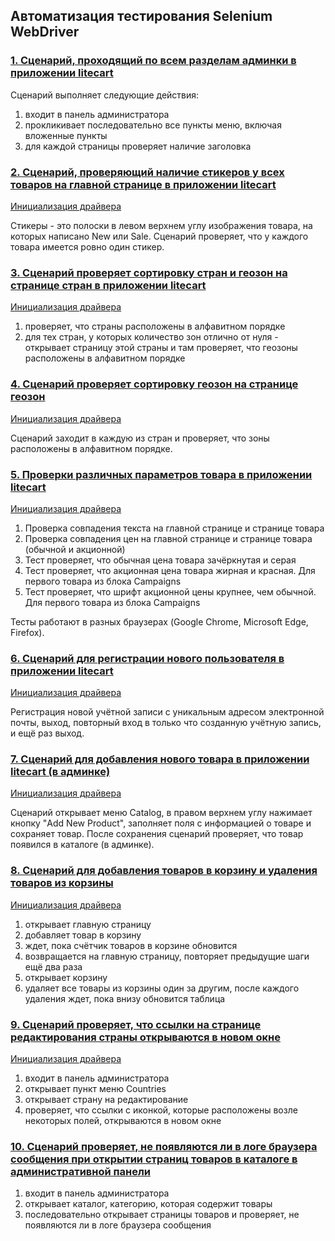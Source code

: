 ## Автоматизация тестирования Selenium WebDriver

### [1. Сценарий, проходящий по всем разделам админки в приложении litecart](https://github.com/yulia-qaqc/selenium/blob/main/LitecartGradle/src/test/java/AdminMenu.java)

Сценарий выполняет следующие действия:
1) входит в панель администратора
2) прокликивает последовательно все пункты меню, включая вложенные пункты
3) для каждой страницы проверяет наличие заголовка

### [2. Сценарий, проверяющий наличие стикеров у всех товаров на главной странице в приложении litecart](https://github.com/yulia-qaqc/selenium/blob/main/Litecart/src/test/java/Stickers.java)

[Инициализация драйвера](https://github.com/yulia-qaqc/selenium/blob/main/Litecart/src/test/java/DriverClass.java)

Стикеры - это полоски в левом верхнем углу изображения товара, на которых написано New или Sale. Сценарий проверяет, что у каждого товара имеется ровно один стикер.

### [3. Сценарий проверяет сортировку стран и геозон на странице стран в приложении litecart](https://github.com/yulia-qaqc/selenium/blob/main/Litecart/src/test/java/%D0%A1ountriesPageSorting.java)

[Инициализация драйвера](https://github.com/yulia-qaqc/selenium/blob/main/Litecart/src/test/java/DriverClass.java)

1) проверяет, что страны расположены в алфавитном порядке
2) для тех стран, у которых количество зон отлично от нуля - открывает страницу этой страны и там проверяет, что геозоны расположены в алфавитном порядке

### [4. Сценарий проверяет сортировку геозон на странице геозон](https://github.com/yulia-qaqc/selenium/blob/main/Litecart/src/test/java/GeozonesPageSorting.java)

[Инициализация драйвера](https://github.com/yulia-qaqc/selenium/blob/main/Litecart/src/test/java/DriverClass.java)

Сценарий заходит в каждую из стран и проверяет, что зоны расположены в алфавитном порядке.

### [5. Проверки различных параметров товара в приложении litecart](https://github.com/yulia-qaqc/selenium/blob/main/Litecart/src/test/java/ProductParameters.java)

[Инициализация драйвера](https://github.com/yulia-qaqc/selenium/blob/main/Litecart/src/test/java/DriverClass.java)

1) Проверка совпадения текста на главной странице и странице товара
2) Проверка совпадения цен на главной странице и странице товара (обычной и акционной)
3) Тест проверяет, что обычная цена товара зачёркнутая и серая
4) Тест проверяет, что акционная цена товара жирная и красная. Для первого товара из блока Campaigns
5) Тест проверяет, что шрифт акционной цены крупнее, чем обычной. Для первого товара из блока Campaigns

Тесты работают в разных браузерах (Google Chrome, Microsoft Edge, Firefox).

### [6. Сценарий для регистрации нового пользователя в приложении litecart](https://github.com/yulia-qaqc/selenium/blob/main/Litecart/src/test/java/UserRegistration.java)

[Инициализация драйвера](https://github.com/yulia-qaqc/selenium/blob/main/Litecart/src/test/java/DriverClass.java)

Регистрация новой учётной записи с уникальным адресом электронной почты, выход, повторный вход в только что созданную учётную запись, и ещё раз выход.

### [7. Сценарий для добавления нового товара в приложении litecart (в админке)](https://github.com/yulia-qaqc/selenium/blob/main/Litecart/src/test/java/AddProduct.java)

[Инициализация драйвера](https://github.com/yulia-qaqc/selenium/blob/main/Litecart/src/test/java/DriverClass.java)

Сценарий открывает меню Catalog, в правом верхнем углу нажимает кнопку "Add New Product", заполняет поля с информацией о товаре и сохраняет товар.
После сохранения сценарий проверяет, что товар появился в каталоге (в админке). 

### [8. Сценарий для добавления товаров в корзину и удаления товаров из корзины](https://github.com/yulia-qaqc/selenium/blob/main/Litecart/src/test/java/CartActions.java)

[Инициализация драйвера](https://github.com/yulia-qaqc/selenium/blob/main/Litecart/src/test/java/DriverClass.java)

1) открывает главную страницу
2) добавляет товар в корзину
3) ждет, пока счётчик товаров в корзине обновится
4) возвращается на главную страницу, повторяет предыдущие шаги ещё два раза
5) открывает корзину
6) удаляет все товары из корзины один за другим, после каждого удаления ждет, пока внизу обновится таблица

### [9. Сценарий проверяет, что ссылки на странице редактирования страны открываются в новом окне](https://github.com/yulia-qaqc/selenium/blob/main/Litecart/src/test/java/OpenNewWindows.java)

[Инициализация драйвера](https://github.com/yulia-qaqc/selenium/blob/main/Litecart/src/test/java/DriverClass.java)

1) входит в панель администратора
2) открывает пункт меню Countries
3) открывает страну на редактирование
4) проверяет, что ссылки с иконкой, которые расположены возле некоторых полей, открываются в новом окне

### [10. Сценарий проверяет, не появляются ли в логе браузера сообщения при открытии страниц товаров в каталоге в административной панели](https://github.com/yulia-qaqc/selenium/blob/main/Litecart/src/test/java/BrowserLogs.java)

1) входит в панель администратора
2) открывает каталог, категорию, которая содержит товары 
3) последовательно открывает страницы товаров и проверяет, не появляются ли в логе браузера сообщения

